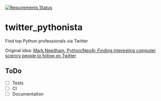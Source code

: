 [![Requirements Status](https://requires.io/github/lancelote/twitter_pythonista/requirements.svg?branch=master)](https://requires.io/github/lancelote/twitter_pythonista/requirements/?branch=master)

# twitter_pythonista

Find top Python professionals via Twitter

Original idea: [Mark Needham, Python/Neo4j: Finding interesting computer sciency people to follow on Twitter](http://www.markhneedham.com/blog/2015/03/11/pythonneo4j-finding-interesting-computer-sciency-people-to-follow-on-twitter/)

## ToDo

- [ ] Tests
- [ ] CI
- [ ] Documentation
